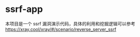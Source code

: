 # ssrf-app

本项目是一个 ssrf 漏洞演示代码，具体的利用和挖掘逻辑可以参考 https://xray.cool/xray/#/scenario/reverse_server_ssrf
